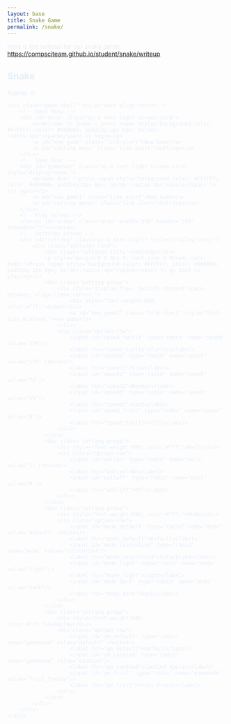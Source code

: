 ```yaml
---
layout: base
title: Snake Game
permalink: /snake/
---
```


Here is the writeup for our snake game: <https://compsciteam.github.io/student/snake/writeup>

<style>
    /* Page and layout */
    body{
        // background: linear-gradient(180deg, #0f1724 0%, #112131 60%);
        color: #e6eef8;
        font-family: -apple-system, BlinkMacSystemFont, "Segoe UI", Roboto, "Helvetica Neue", Arial;
        -webkit-font-smoothing: antialiased;
        -moz-osx-font-smoothing: grayscale;
        padding: 28px 12px;
    }
    .wrap{
        margin-left: auto;
        margin-right: auto;
        display: block;
    }

    /* central game card */
    .game-shell{
        max-width: 520px;
        margin: 0 auto;
        background: rgba(255,255,255,0.03);
        border-radius: 14px;
        padding: 18px;
        box-shadow: 0 10px 30px rgba(2,6,23,0.6);
    }

    canvas{
        display: none;
        width: 100%;
        height: auto;
        border-radius: 10px;
        border: 6px solid rgba(255,255,255,0.08);
        box-shadow: 0 8px 18px rgba(0,0,0,0.6), inset 0 0 18px rgba(255,255,255,0.02);
        background: linear-gradient(180deg, #99d750 0%, #74c02a 100%);
    }
    canvas:focus{ outline: none; }

    /* All screens style (menu, settings, gameover) */
    #gameover p, #setting p, #menu p{ font-size: 18px; margin: 8px 0; }

    .screen-card{
        background: linear-gradient(180deg, rgba(255,255,255,0.02), rgba(255,255,255,0.01));
        padding: 18px;
        border-radius: 10px;
        margin: 14px auto;
        max-width: 420px;
        box-shadow: 0 6px 18px rgba(0,0,0,0.45);
    }

    /* make the action anchors look like buttons */
    .link-alert{
        display:inline-block;
        padding: 10px 16px;
        border-radius: 8px;
        margin: 6px 6px 0 0;
        background: linear-gradient(180deg,#2b7af0,#1453c7);
        color: #fff;
        text-decoration: none;
        font-weight: 600;
        box-shadow: 0 6px 16px rgba(20,40,90,0.45);
        transition: transform 0.12s ease, box-shadow 0.12s ease;
    }
    .link-alert:hover{ transform: translateY(-2px); box-shadow: 0 10px 24px rgba(20,40,90,0.55); cursor:pointer; }

    #menu{ display: block; }
    #gameover{ display: none; }
    #setting{ display: none; }

    /* keep settings input hidden but style labels as pills (see below) */
    #setting input{ display:none; }
    #setting label{ cursor: pointer; }
    #setting input:checked + label{ background-color: #FFF; color: #000; }
    /* New styles for improved settings UI */
    #setting { 
        display: flex;
        justify-content: center;
        align-items: center;
        padding: 1rem;
    }
    .settings-card{
        width: 100%;
        max-width: 420px;
        background: rgba(0,0,0,0.18);
        border-radius: 12px;
        padding: 18px;
        box-shadow: 0 6px 18px rgba(0,0,0,0.35);
        text-align: left;
    }
    .settings-title{
        font-size: 1.15rem;
        margin-bottom: 8px;
        font-weight: 600;
        color: #fff;
    }
    .setting-group{
        margin: 12px 0;
    }
    .option-row{
        display: flex;
        gap: 8px;
        flex-wrap: wrap;
        margin-top: 8px;
    }
    /* pill style labels for radios */
    #setting input + label{
        display: inline-block;
        padding: 8px 14px;
        border-radius: 999px;
        background: rgba(255,255,255,0.06);
        color: #eaeaea;
        border: 1px solid rgba(255,255,255,0.06);
        transition: all 0.15s ease-in-out;
        user-select: none;
    }
    #setting input:checked + label{
        background-color: #fff;
        color: #000;
        box-shadow: 0 4px 10px rgba(0,0,0,0.2) inset;
        transform: translateY(-1px);
    }
    #setting p{ color: #f1f1f1; }
    /* small responsive tweak */
    @media (max-width: 520px){
        .game-shell{ padding: 12px; border-radius: 10px; }
        .screen-card, .settings-card{ margin: 10px; padding: 14px; }
        canvas{ border-width: 4px; }
    }
</style>

<h2>Snake</h2>
<div class="container">
    <p class="fs-4">Apples: <span id="score_value">0</span></p>

    <div class="game-shell" style="text-align:center;">
        <!-- Main Menu -->
        <div id="menu" class="py-4 text-light screen-card">
            <p>Welcome to Snake — press <span style="background-color: #FFFFFF; color: #000000; padding:2px 6px; border-radius:4px">space</span> to begin</p>
            <a id="new_game" class="link-alert">New Game</a>
            <a id="setting_menu" class="link-alert">Settings</a>
        </div>
        <!-- Game Over -->
        <div id="gameover" class="py-4 text-light screen-card" style="display:none;">
            <p>Game Over — press <span style="background-color: #FFFFFF; color: #000000; padding:2px 6px; border-radius:4px">space</span> to try again</p>
            <a id="new_game1" class="link-alert">New Game</a>
            <a id="setting_menu1" class="link-alert">Settings</a>
        </div>
        <!-- Play Screen -->
        <canvas id="snake" class="wrap" width="320" height="320" tabindex="1"></canvas>
        <!-- Settings Screen -->
        <div id="setting" class="py-4 text-light" style="display:none;">
            <div class="settings-card">
                <div class="settings-title">Settings</div>
                <p style="margin:0 0 8px 0; font-size:0.95rem; color: #ddd;">Press <span style="background-color: #FFFFFF; color: #000000; padding:2px 6px; border-radius:4px">space</span> to go back to playing</p>
                <div class="setting-group">
                    <div style="display:flex; justify-content:space-between; align-items:center;">
                        <div style="font-weight:600; color:#fff;">Speed</div>
                        <a id="new_game2" class="link-alert" style="font-size:0.95rem;">new game</a>
                    </div>
                    <div class="option-row">
                        <input id="speed_turtle" type="radio" name="speed" value="220"/>
                        <label for="speed_turtle">Turtle</label>
                        <input id="speed1" type="radio" name="speed" value="120" checked/>
                        <label for="speed1">Slow</label>
                        <input id="speed2" type="radio" name="speed" value="75"/>
                        <label for="speed2">Normal</label>
                        <input id="speed3" type="radio" name="speed" value="35"/>
                        <label for="speed3">Fast</label>
                        <input id="speed_troll" type="radio" name="speed" value="8"/>
                        <label for="speed_troll">Troll</label>
                    </div>
                </div>
                <div class="setting-group">
                    <div style="font-weight:600; color:#fff;">Wall</div>
                    <div class="option-row">
                        <input id="wallon" type="radio" name="wall" value="1" checked/>
                        <label for="wallon">On</label>
                        <input id="walloff" type="radio" name="wall" value="0"/>
                        <label for="walloff">Off</label>
                    </div>
                </div>
                <div class="setting-group">
                    <div style="font-weight:600; color:#fff;">Mode</div>
                    <div class="option-row">
                        <input id="mode_default" type="radio" name="mode" value="default" checked/>
                        <label for="mode_default">Default</label>
                        <input id="mode_colorblind" type="radio" name="mode" value="colorblind"/>
                        <label for="mode_colorblind">Colorblind</label>
                        <input id="mode_light" type="radio" name="mode" value="light"/>
                        <label for="mode_light">Light</label>
                        <input id="mode_dark" type="radio" name="mode" value="dark"/>
                        <label for="mode_dark">Dark</label>
                    </div>
                </div>
                <div class="setting-group">
                    <div style="font-weight:600; color:#fff;">Gameplay</div>
                    <div class="option-row">
                        <input id="gm_default" type="radio" name="gamemode" value="default" checked/>
                        <label for="gm_default">Default</label>
                        <input id="gm_candied" type="radio" name="gamemode" value="candied"/>
                        <label for="gm_candied">Candied Apples</label>
                        <input id="gm_fruit" type="radio" name="gamemode" value="fruit_frenzy"/>
                        <label for="gm_fruit">Fruit Frenzy</label>
                    </div>
                </div>
            </div>
        </div>
    </div>
</div>

<script>
    (function(){
        /* Attributes of Game */
        /////////////////////////////////////////////////////////////
        // Canvas & Context
        const canvas = document.getElementById("snake");
        const ctx = canvas.getContext("2d");
        // HTML Game IDs
        const SCREEN_SNAKE = 0;
        const screen_snake = document.getElementById("snake");
    const ele_score = document.getElementById("score_value");
    const speed_setting = document.getElementsByName("speed");
    const wall_setting = document.getElementsByName("wall");
    const mode_setting = document.getElementsByName("mode");
    const gamemode_setting = document.getElementsByName("gamemode");
        // HTML Screen IDs (div)
        const SCREEN_MENU = -1, SCREEN_GAME_OVER=1, SCREEN_SETTING=2;
        const screen_menu = document.getElementById("menu");
        const screen_game_over = document.getElementById("gameover");
        const screen_setting = document.getElementById("setting");
        // HTML Event IDs (a tags)
        const button_new_game = document.getElementById("new_game");
        const button_new_game1 = document.getElementById("new_game1");
        const button_new_game2 = document.getElementById("new_game2");
        const button_setting_menu = document.getElementById("setting_menu");
        const button_setting_menu1 = document.getElementById("setting_menu1");
        // Game Control
        const BLOCK = 10;   // size of block rendering
        let SCREEN = SCREEN_MENU;
        let snake;
        let snake_dir;
        let snake_next_dir;
        let snake_speed;
        let food = {x: 0, y: 0};
        let score;
        let wall;
    // Color scheme variables (default values)
    let color_light_tile = "#a9d750"; // default light tile
    let color_dark_tile = "#a2d148";  // default dark tile
    let color_snake = "#2f00ffff";    // blue snake
    let color_apple = "#ff0000ff";    // red apple
    let color_golden = "#ffd700";     // golden apple color
    // gameplay mode
    let current_gamemode = 'default';
    // golden moving fruit state (used in Fruit Frenzy mode)
    let goldenFood = {
        x: -1,
        y: -1,
        vx: 1, // velocity in blocks per tick (can be negative)
        vy: 1,
        active: false
    };
        /* Display Control */
        /////////////////////////////////////////////////////////////
        // 0 for the game
        // 1 for the main menu
        // 2 for the settings screen
        // 3 for the game over screen
        let showScreen = function(screen_opt){
            SCREEN = screen_opt;
            switch(screen_opt){
                case SCREEN_SNAKE:
                    screen_snake.style.display = "block";
                    screen_menu.style.display = "none";
                    screen_setting.style.display = "none";
                    screen_game_over.style.display = "none";
                    break;
                case SCREEN_GAME_OVER:
                    screen_snake.style.display = "block";
                    screen_menu.style.display = "none";
                    screen_setting.style.display = "none";
                    screen_game_over.style.display = "block";
                    break;
                case SCREEN_SETTING:
                    screen_snake.style.display = "none";
                    screen_menu.style.display = "none";
                    screen_setting.style.display = "block";
                    screen_game_over.style.display = "none";
                    break;
            }
        }
        /* Actions and Events  */
        /////////////////////////////////////////////////////////////
        window.onload = function(){
            // HTML Events to Functions
            button_new_game.onclick = function(){newGame();};
            button_new_game1.onclick = function(){newGame();};
            button_new_game2.onclick = function(){newGame();};
            button_setting_menu.onclick = function(){showScreen(SCREEN_SETTING);};
            button_setting_menu1.onclick = function(){showScreen(SCREEN_SETTING);};
            // speed
            setSnakeSpeed(150);
            for(let i = 0; i < speed_setting.length; i++){
                speed_setting[i].addEventListener("click", function(){
                    for(let i = 0; i < speed_setting.length; i++){
                        if(speed_setting[i].checked){
                            setSnakeSpeed(speed_setting[i].value);
                        }
                    }
                });
            }
            // wall setting
            setWall(1);
            for(let i = 0; i < wall_setting.length; i++){
                wall_setting[i].addEventListener("click", function(){
                    for(let i = 0; i < wall_setting.length; i++){
                        if(wall_setting[i].checked){
                            setWall(wall_setting[i].value);
                        }
                    }
                });
            }
            // mode setting (colors)
            function applyMode(mode){
                switch(mode){
                    case 'colorblind':
                        // high contrast, colorblind-friendly palette
                        color_light_tile = '#ffd97a'; // warm yellow
                        color_dark_tile  = '#ffd15a';
                        color_snake = '#0000ff'; // bright blue
                        color_apple = '#ff00ff'; // magenta
                        break;
                    case 'light':
                        color_light_tile = '#f0f8e8';
                        color_dark_tile  = '#dfeccf';
                        color_snake = '#0b63d6';
                        color_apple = '#d32f2f';
                        break;
                    case 'dark':
                        color_light_tile = '#355a2b';
                        color_dark_tile  = '#243b1b';
                        color_snake = '#1e90ff';
                        color_apple = '#ff6b6b';
                        break;
                    default:
                        // default green scheme
                        color_light_tile = '#a9d750';
                        color_dark_tile  = '#a2d148';
                        color_snake = '#2f00ffff';
                        color_apple = '#ff0000ff';
                }
                // repaint if playing
                if(snake && snake.length){
                    for(let y = 0; y < canvas.height / BLOCK; y++) {
                        for(let x = 0; x < canvas.width / BLOCK; x++) {
                            ctx.fillStyle = ((x + y) % 2 === 0) ? color_light_tile : color_dark_tile;
                            ctx.fillRect(x * BLOCK, y * BLOCK, BLOCK, BLOCK);
                        }
                    }
                    for(let i = 0; i < snake.length; i++) activeDot(snake[i].x, snake[i].y);
                    activeApple(food.x, food.y);
                }
            }
            for(let i = 0; i < mode_setting.length; i++){
                mode_setting[i].addEventListener('click', function(){
                    for(let j = 0; j < mode_setting.length; j++){
                        if(mode_setting[j].checked) applyMode(mode_setting[j].value);
                    }
                });
            }
            // gameplay mode listeners
            for(let i = 0; i < gamemode_setting.length; i++){
                gamemode_setting[i].addEventListener('click', function(){
                    for(let j = 0; j < gamemode_setting.length; j++){
                        if(gamemode_setting[j].checked) current_gamemode = gamemode_setting[j].value;
                    }
                });
            }
            // activate window events
            window.addEventListener("keydown", function(evt) {
                // spacebar detected
                if(evt.code === "Space" && SCREEN !== SCREEN_SNAKE)
                    newGame();
            }, true);
        }
        /* Snake is on the Go (Driver Function)  */
        /////////////////////////////////////////////////////////////
        let mainLoop = function(){
            let _x = snake[0].x;
            let _y = snake[0].y;
            snake_dir = snake_next_dir;   // read async event key
            // Direction 0 - Up, 1 - Right, 2 - Down, 3 - Left
            switch(snake_dir){
                case 0: _y--; break;
                case 1: _x++; break;
                case 2: _y++; break;
                case 3: _x--; break;
            }
            snake.pop(); // tail is removed
            snake.unshift({x: _x, y: _y}); // head is new in new position/orientation
            // Wall Checker
            if(wall === 1){
                // Wall on, Game over test
                if (snake[0].x < 0 || snake[0].x === canvas.width / BLOCK || snake[0].y < 0 || snake[0].y === canvas.height / BLOCK){
                    showScreen(SCREEN_GAME_OVER);
                    return;
                }
            }else{
                // Wall Off, Circle around
                for(let i = 0, x = snake.length; i < x; i++){
                    if(snake[i].x < 0){
                        snake[i].x = snake[i].x + (canvas.width / BLOCK);
                    }
                    if(snake[i].x === canvas.width / BLOCK){
                        snake[i].x = snake[i].x - (canvas.width / BLOCK);
                    }
                    if(snake[i].y < 0){
                        snake[i].y = snake[i].y + (canvas.height / BLOCK);
                    }
                    if(snake[i].y === canvas.height / BLOCK){
                        snake[i].y = snake[i].y - (canvas.height / BLOCK);
                    }
                }
            }
            // Snake vs Snake checker
            for(let i = 1; i < snake.length; i++){
                // Game over test
                if (snake[0].x === snake[i].x && snake[0].y === snake[i].y){
                    showScreen(SCREEN_GAME_OVER);
                    return;
                }
            }
            // Snake eats food checker
            if(checkBlock(snake[0].x, snake[0].y, food.x, food.y)){
                snake[snake.length] = {x: snake[0].x, y: snake[0].y};
                altScore(++score);
                addFood();
                activeDot(food.x, food.y);
                // If Candied Apples gamemode is enabled, speed up slightly on each apple
                if(current_gamemode === 'candied'){
                    // each candied apple makes the snake a bit faster: decrease delay by 5ms per apple, floor at 6ms
                    const newSpeed = Math.max(6, Number(snake_speed) - 5);
                    setSnakeSpeed(newSpeed);
                }
            }
            // Fruit Frenzy: check golden moving fruit collision
            if(goldenFood.active && checkBlock(snake[0].x, snake[0].y, goldenFood.x, goldenFood.y)){
                // grow snake by one block
                snake[snake.length] = {x: snake[0].x, y: snake[0].y};
                // award 3 points for golden apple
                score += 3;
                altScore(score);
                // deactivate golden and respawn normal food
                goldenFood.active = false;
                addFood();
                // small speed boost when golden eaten (optional): decrease delay by 8ms, but not below 6ms
                if(current_gamemode === 'fruit_frenzy'){
                    const newSpeed = Math.max(6, Number(snake_speed) - 8);
                    setSnakeSpeed(newSpeed);
                }
            }
            // Repaint canvas with checkered background
            for(let y = 0; y < canvas.height / BLOCK; y++) {
                for(let x = 0; x < canvas.width / BLOCK; x++) {
                    ctx.fillStyle = ((x + y) % 2 === 0) ? color_light_tile : color_dark_tile;
                    ctx.fillRect(x * BLOCK, y * BLOCK, BLOCK, BLOCK);
                }
            }
            // Paint snake
            for(let i = 0; i < snake.length; i++){
                activeDot(snake[i].x, snake[i].y);
            }
            // Paint food
            activeApple(food.x, food.y);
            // Paint golden food if active
            if(goldenFood.active){
                // draw golden with a different color
                ctx.fillStyle = color_golden;
                ctx.fillRect(goldenFood.x * BLOCK, goldenFood.y * BLOCK, BLOCK, BLOCK);
            }
            // Debug
            //document.getElementById("debug").innerHTML = snake_dir + " " + snake_next_dir + " " + snake[0].x + " " + snake[0].y;
            // Recursive call after speed delay, déjà vu
            // move golden fruit between frames (simple bouncing logic)
            if(goldenFood.active){
                // compute prospective next position
                let nextX = goldenFood.x + goldenFood.vx;
                let nextY = goldenFood.y + goldenFood.vy;

                // helper: returns true if (x,y) overlaps any snake segment
                const collidesWithSnake = (x, y) => {
                    for (let si = 0; si < snake.length; si++){
                        if (snake[si].x === x && snake[si].y === y) return true;
                    }
                    return false;
                };

                // bounce off edges first
                if(nextX < 0){ nextX = 0; goldenFood.vx *= -1; }
                if(nextX >= canvas.width / BLOCK){ nextX = (canvas.width / BLOCK) - 1; goldenFood.vx *= -1; }
                if(nextY < 0){ nextY = 0; goldenFood.vy *= -1; }
                if(nextY >= canvas.height / BLOCK){ nextY = (canvas.height / BLOCK) - 1; goldenFood.vy *= -1; }

                // If the next position would collide with the snake, attempt to bounce
                if(collidesWithSnake(nextX, nextY)){
                    // invert horizontal and test
                    let altX = goldenFood.x - goldenFood.vx; // try reversing x
                    let altY = goldenFood.y - goldenFood.vy; // try reversing y
                    let tried = false;
                    // try flipping vx
                    if(!collidesWithSnake(goldenFood.x - goldenFood.vx, goldenFood.y)){
                        goldenFood.vx *= -1;
                        nextX = goldenFood.x + goldenFood.vx;
                        nextY = goldenFood.y;
                        tried = true;
                    }
                    // try flipping vy
                    if(!tried && !collidesWithSnake(goldenFood.x, goldenFood.y - goldenFood.vy)){
                        goldenFood.vy *= -1;
                        nextX = goldenFood.x;
                        nextY = goldenFood.y + goldenFood.vy;
                        tried = true;
                    }
                    // try swapping directions (turn) if still colliding
                    if(!tried){
                        const swapVx = goldenFood.vy;
                        const swapVy = goldenFood.vx;
                        if(!collidesWithSnake(goldenFood.x + swapVx, goldenFood.y + swapVy)){
                            goldenFood.vx = swapVx;
                            goldenFood.vy = swapVy;
                            nextX = goldenFood.x + goldenFood.vx;
                            nextY = goldenFood.y + goldenFood.vy;
                            tried = true;
                        }
                    }
                    // if after attempts still colliding, deactivate golden to avoid stuck state
                    if(!tried && collidesWithSnake(nextX, nextY)){
                        console.debug('golden stuck on snake, deactivating');
                        goldenFood.active = false;
                    }
                }

                // finally apply the computed next position
                if(goldenFood.active){
                    goldenFood.x = nextX;
                    goldenFood.y = nextY;
                }
            }

            setTimeout(mainLoop, snake_speed);
        }
        /* New Game setup */
        /////////////////////////////////////////////////////////////
        let newGame = function(){
            // snake game screen
            showScreen(SCREEN_SNAKE);
            screen_snake.focus();
            // game score to zero
            score = 0;
            altScore(score);
            // initial snake
            snake = [];
            snake.push({x: 0, y: 15});
            snake_next_dir = 1;
            // food on canvas
            addFood();
            // reset golden fruit state
            goldenFood.active = false;
            goldenFood.x = -1; goldenFood.y = -1; goldenFood.vx = 1; goldenFood.vy = 1;
            // activate canvas event
            canvas.onkeydown = function(evt) {
                changeDir(evt.keyCode);
            }
            mainLoop();
        }
        /* Key Inputs and Actions */
        /////////////////////////////////////////////////////////////
        let changeDir = function(key){
            // test key and switch direction
            switch(key) {
                case 37: // left arrow
                case 65: // 'A'
                    if (snake_dir !== 1) // not right
                        snake_next_dir = 3; // then switch left
                    break;
                case 38: // up arrow
                case 87: // 'W'
                    if (snake_dir !== 2) // not down
                        snake_next_dir = 0; // then switch up
                    break;
                case 39: // right arrow
                case 68: // 'D'
                    if (snake_dir !== 3) // not left
                        snake_next_dir = 1; // then switch right
                    break;
                case 40: // down arrow
                case 83: // 'S'
                    if (snake_dir !== 0) // not up
                        snake_next_dir = 2; // then switch down
                    break;
            }
        }
        /* Dot for Food or Snake part */
        /////////////////////////////////////////////////////////////
        let activeDot = function(x, y){
                    ctx.fillStyle = color_snake;
            ctx.fillRect(x * BLOCK, y * BLOCK, BLOCK, BLOCK);
        }

        let activeApple = function(x, y){
                    ctx.fillStyle = color_apple;
            ctx.fillRect(x * BLOCK, y * BLOCK, BLOCK, BLOCK);
        }   

        /* Random food placement */
        /////////////////////////////////////////////////////////////
        let addFood = function(){
                    // If Fruit Frenzy mode is active, occasionally spawn a moving golden fruit
                    if(current_gamemode === 'fruit_frenzy' && Math.random() < 0.4 && !goldenFood.active){
                        // attempt to place golden fruit not on the snake
                        let gx = Math.floor(Math.random() * ((canvas.width / BLOCK) - 1));
                        let gy = Math.floor(Math.random() * ((canvas.height / BLOCK) - 1));
                        for(let i = 0; i < snake.length; i++){
                            if(checkBlock(gx, gy, snake[i].x, snake[i].y)){
                                // collision with snake, retry
                                return addFood();
                            }
                        }
                        goldenFood.x = gx;
                        goldenFood.y = gy;
                        // give it random small velocity of -1, 0, or 1 (avoid 0,0)
                        goldenFood.vx = (Math.random() < 0.5) ? 1 : -1;
                        goldenFood.vy = (Math.random() < 0.5) ? 1 : -1;
                        goldenFood.active = true;
                        // also place a normal food somewhere else
                        food.x = Math.floor(Math.random() * ((canvas.width / BLOCK) - 1));
                        food.y = Math.floor(Math.random() * ((canvas.height / BLOCK) - 1));
                        for(let i = 0; i < snake.length; i++){
                            if(checkBlock(food.x, food.y, snake[i].x, snake[i].y)){
                                return addFood();
                            }
                        }
                        return;
                    }
                    // default single static food
                    food.x = Math.floor(Math.random() * ((canvas.width / BLOCK) - 1));
                    food.y = Math.floor(Math.random() * ((canvas.height / BLOCK) - 1));
                    for(let i = 0; i < snake.length; i++){
                        if(checkBlock(food.x, food.y, snake[i].x, snake[i].y)){
                            addFood();
                        }
                    }
        }
        /* Collision Detection */
        /////////////////////////////////////////////////////////////
        let checkBlock = function(x, y, _x, _y){
            return (x === _x && y === _y);
        }
        /* Update Score */
        /////////////////////////////////////////////////////////////
        let altScore = function(score_val){
            ele_score.innerHTML = String(score_val);
        }
        /////////////////////////////////////////////////////////////
        // Change the snake speed (delay in ms) - larger = slower
        // Turtle = 220 (hilariously slow)
        // Slow   = 120
        // Normal = 75
        // Fast   = 35
        // Troll  = 8   (ridiculously fast)
        let setSnakeSpeed = function(speed_value){
            snake_speed = speed_value;
        }
        /////////////////////////////////////////////////////////////
        let setWall = function(wall_value){
            wall = wall_value;
            if(wall === 0){screen_snake.style.borderColor = "#606060";}
            if(wall === 1){screen_snake.style.borderColor = "#FFFFFF";}
        }
    })();
</script>